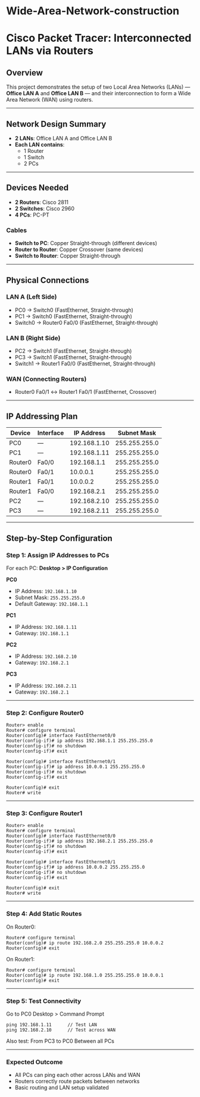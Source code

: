 # Wide-Area-Network-construction
# Cisco Packet Tracer: Interconnected LANs via Routers

## Overview

This project demonstrates the setup of two Local Area Networks (LANs) — **Office LAN A** and **Office LAN B** — and their interconnection to form a Wide Area Network (WAN) using routers.

---

## Network Design Summary

- **2 LANs**: Office LAN A and Office LAN B
- **Each LAN contains**:
  - 1 Router
  - 1 Switch
  - 2 PCs

---

## Devices Needed

- **2 Routers**: Cisco 2811
- **2 Switches**: Cisco 2960
- **4 PCs**: PC-PT

### Cables
- **Switch to PC**: Copper Straight-through (different devices)
- **Router to Router**: Copper Crossover (same devices)
- **Switch to Router**: Copper Straight-through

---

## Physical Connections

### LAN A (Left Side)
- PC0 → Switch0 (FastEthernet, Straight-through)
- PC1 → Switch0 (FastEthernet, Straight-through)
- Switch0 → Router0 Fa0/0 (FastEthernet, Straight-through)

### LAN B (Right Side)
- PC2 → Switch1 (FastEthernet, Straight-through)
- PC3 → Switch1 (FastEthernet, Straight-through)
- Switch1 → Router1 Fa0/0 (FastEthernet, Straight-through)

### WAN (Connecting Routers)
- Router0 Fa0/1 ↔ Router1 Fa0/1 (FastEthernet, Crossover)

---

## IP Addressing Plan

| Device     | Interface   | IP Address     | Subnet Mask       |
|------------|-------------|----------------|-------------------|
| PC0        | —           | 192.168.1.10   | 255.255.255.0     |
| PC1        | —           | 192.168.1.11   | 255.255.255.0     |
| Router0    | Fa0/0       | 192.168.1.1    | 255.255.255.0     |
| Router0    | Fa0/1       | 10.0.0.1       | 255.255.255.0     |
| Router1    | Fa0/1       | 10.0.0.2       | 255.255.255.0     |
| Router1    | Fa0/0       | 192.168.2.1    | 255.255.255.0     |
| PC2        | —           | 192.168.2.10   | 255.255.255.0     |
| PC3        | —           | 192.168.2.11   | 255.255.255.0     |

---

## Step-by-Step Configuration

### Step 1: Assign IP Addresses to PCs

For each PC:
**Desktop > IP Configuration**

**PC0**  
- IP Address: `192.168.1.10`  
- Subnet Mask: `255.255.255.0`  
- Default Gateway: `192.168.1.1`  

**PC1**  
- IP Address: `192.168.1.11`  
- Gateway: `192.168.1.1`

**PC2**  
- IP Address: `192.168.2.10`  
- Gateway: `192.168.2.1`

**PC3**  
- IP Address: `192.168.2.11`  
- Gateway: `192.168.2.1`

---

### Step 2: Configure Router0

```plaintext
Router> enable
Router# configure terminal
Router(config)# interface FastEthernet0/0
Router(config-if)# ip address 192.168.1.1 255.255.255.0
Router(config-if)# no shutdown
Router(config-if)# exit

Router(config)# interface FastEthernet0/1
Router(config-if)# ip address 10.0.0.1 255.255.255.0
Router(config-if)# no shutdown
Router(config-if)# exit

Router(config)# exit
Router# write
```
---
### Step 3: Configure Router1

```plaintext
Router> enable
Router# configure terminal
Router(config)# interface FastEthernet0/0
Router(config-if)# ip address 192.168.2.1 255.255.255.0
Router(config-if)# no shutdown
Router(config-if)# exit

Router(config)# interface FastEthernet0/1
Router(config-if)# ip address 10.0.0.2 255.255.255.0
Router(config-if)# no shutdown
Router(config-if)# exit

Router(config)# exit
Router# write
```
---
### Step 4: Add Static Routes
On Router0:
```plaintext
Router# configure terminal
Router(config)# ip route 192.168.2.0 255.255.255.0 10.0.0.2
Router(config)# exit
```
On Router1:
```plaintext
Router# configure terminal
Router(config)# ip route 192.168.1.0 255.255.255.0 10.0.0.1
Router(config)# exit
```
---
### Step 5: Test Connectivity
Go to PC0
Desktop > Command Prompt
```plaintext
ping 192.168.1.11      // Test LAN
ping 192.168.2.10      // Test across WAN
```
Also test:
From PC3 to PC0
Between all PCs

---
### Expected Outcome
 - All PCs can ping each other across LANs and WAN
 - Routers correctly route packets between networks
 - Basic routing and LAN setup validated
